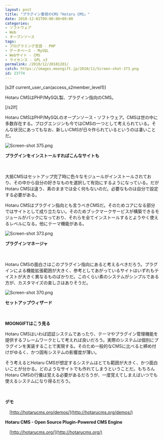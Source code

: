 ```yaml
---
layout: post
title: "プラグイン重視のCMS「Hotaru CMS」"
date: 2010-12-01T09:00:00+09:00
categories:
- ソフトウェア
- Web
- オープンソース
tags: 
- プログラミング言語 - PHP
- データベース - MySQL
- Webサイト - CMS
- ライセンス - GPL v3
permalink: /2010/12/20101201/
catch: https://images.moongift.jp/2010/11/Screen-shot-373.png
id: 23774
---
```

[s2If current\_user\_can(access\_s2member\_level1)]

Hotaru CMSはPHP/MySQL製、プラグイン指向のCMS。

[/s2If]  

Hotaru CMSはPHP/MySQLのオープンソース・ソフトウェア。CMSは世の中に多数存在する。ブログエンジンも今ではCMSの一つとして考えられている。そんな状況にあってもなお、新しいCMSが日々作られているというのは凄いことだ。

  

![Screen-shot 375.png](https://images.moongift.jp/2010/11/Screen-shot-3751.png)  
  
**プラグインをインストールすればこんなサイトも**

  

　

  

大抵CMSはセットアップ完了時に色々なモジュールがインストールされており、その中から自分の好きなものを選択して有効にするようになっている。だがHotaru CMSは違う、素のままでは全く何もないのだ。必要なものは自分で設定する必要がある。

  
<!--more-->

Hotaru CMSはプラグイン指向とも言うべきCMSだ。そのためコアになる部分ではサイトとして成り立たない。そのためブックマークサービスが構築できるモジュールがパックになっており、それらを全てインストールするとようやく使えるレベルになる。他にテーマ機能がある。

  

![Screen-shot 373.png](https://images.moongift.jp/2010/11/Screen-shot-373.png)  
  
**プラグインマネージャ**

  

　

  

Hotaru CMSの面白さはこのプラグイン指向にあると考えるべきだろう。プラグインによる機能拡張範囲が大きく、参考としてあがっているサイトはいずれもテイストが大きく異なるものばかりだ。このくらい素のシステムがシンプルである方が、カスタマイズの楽しさはありそうだ。

  

![Screen-shot 370.png](https://images.moongift.jp/2010/11/Screen-shot-370.png)  
  
**セットアップウィザード**

　

  

**MOONGIFTはこう見る**

  

Hotaru CMSはいわば認証システムであったり、テーマやプラグイン管理機能を提供するフレームワークとして考えれば良いだろう。実際のシステムは個別にプラグインを実装することで実現する。そのため一般的なCMSに比べると締め付けがゆるく、かつ固有システムの影響度が薄い。

  

そう考えるとHotaru CMSが想定するシステムはとても範囲が大きく、かつ面白いことが分かる。どのようなサイトでも作れてしまうということだ。もちろんHotaru CMSの行儀は覚える必要があるだろうが、一度覚えてしまえばいつでも使えるシステムになり得るだろう。

  

　

  

**デモ**  
  
　[http://hotarucms.org/demos/](http://hotarucms.org/demos/)

  

**Hotaru CMS - Open Source Plugin-Powered CMS Engine**  
  
　[http://hotarucms.org/](http://hotarucms.org/)

  
